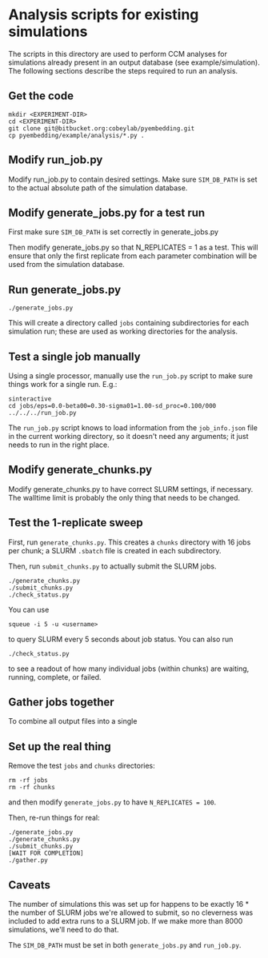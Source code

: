 # Analysis scripts for existing simulations

The scripts in this directory are used to perform CCM analyses for simulations already
present in an output database (see example/simulation). The following sections describe
the steps required to run an analysis.

## Get the code

```{sh}
mkdir <EXPERIMENT-DIR>
cd <EXPERIMENT-DIR>
git clone git@bitbucket.org:cobeylab/pyembedding.git
cp pyembedding/example/analysis/*.py .
```

## Modify run_job.py

Modify run_job.py to contain desired settings. Make sure `SIM_DB_PATH` is set to the
actual absolute path of the simulation database.

## Modify generate_jobs.py for a test run

First make sure `SIM_DB_PATH` is set correctly in generate_jobs.py

Then modify generate_jobs.py so that N_REPLICATES = 1 as a test. This will ensure that
only the first replicate from each parameter combination will be used from the simulation
database.

## Run generate_jobs.py

```{sh}
./generate_jobs.py
```

This will create a directory called `jobs` containing subdirectories for each simulation
run; these are used as working directories for the analysis.

## Test a single job manually

Using a single processor, manually use the `run_job.py` script to make sure things work
for a single run. E.g.:

```
sinteractive
cd jobs/eps=0.0-beta00=0.30-sigma01=1.00-sd_proc=0.100/000
../../../run_job.py
```

The `run_job.py` script knows to load information from the `job_info.json` file in the
current working directory, so it doesn't need any arguments; it just needs to run
in the right place.

## Modify generate_chunks.py

Modify generate_chunks.py to have correct SLURM settings, if necessary. The walltime limit
is probably the only thing that needs to be changed.

## Test the 1-replicate sweep

First, run `generate_chunks.py`. This creates a `chunks` directory with 16 jobs per chunk;
a SLURM `.sbatch` file is created in each subdirectory.

Then, run `submit_chunks.py` to actually submit the SLURM jobs.

```{sh}
./generate_chunks.py
./submit_chunks.py
./check_status.py
```

You can use

```{sh}
squeue -i 5 -u <username>
```

to query SLURM every 5 seconds about job status. You can also run

```
./check_status.py
```

to see a readout of how many individual jobs (within chunks) are waiting, running,
complete, or failed.

## Gather jobs together

To combine all output files into a single

## Set up the real thing

Remove the test `jobs` and `chunks` directories:

```{sh}
rm -rf jobs
rm -rf chunks
```

and then modify `generate_jobs.py` to have `N_REPLICATES = 100`.

Then, re-run things for real:

```{sh}
./generate_jobs.py
./generate_chunks.py
./submit_chunks.py
[WAIT FOR COMPLETION]
./gather.py
```


## Caveats

The number of simulations this was set up for happens to be exactly 16 * the number of
SLURM jobs we're allowed to submit, so no cleverness was included to add extra runs
to a SLURM job. If we make more than 8000 simulations, we'll need to do that.

The `SIM_DB_PATH` must be set in both `generate_jobs.py` and `run_job.py`.
